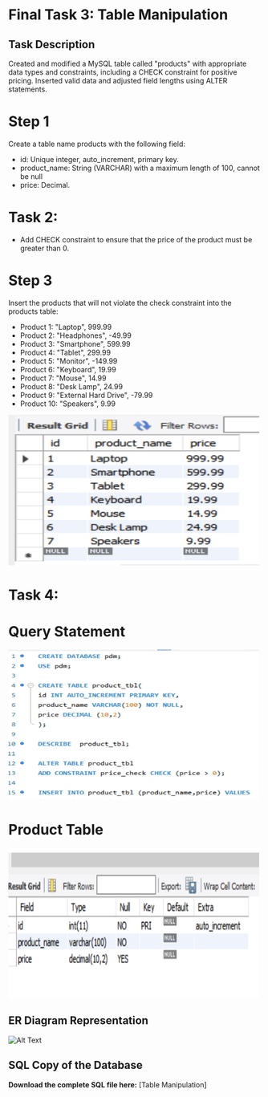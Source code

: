 # Final Task 3: Table Manipulation
## Task Description
Created and modified a MySQL table called "products" with appropriate data types and constraints, including a CHECK constraint for positive pricing. Inserted valid data and adjusted field lengths using ALTER statements.

# Step 1
Create a table name products with the following field:
- id: Unique integer, auto_increment, primary key.
- product_name: String (VARCHAR) with a maximum length of 100, cannot be null
- price: Decimal.


# Task 2: 
- Add CHECK constraint to ensure that the price of the product must be greater than 0.


 # Step 3
Insert the products that will not violate the check constraint into the products table:
- Product 1: "Laptop", 999.99
- Product 2: "Headphones", -49.99
- Product 3: "Smartphone", 599.99
- Product 4: "Tablet", 299.99
- Product 5: "Monitor", -149.99
- Product 6: "Keyboard", 19.99
- Product 7: "Mouse", 14.99
- Product 8: "Desk Lamp", 24.99
- Product 9: "External Hard Drive", -79.99
- Product 10: "Speakers", 9.99
<img src="INSERTproduct.png" alt="Alt Text" width="500" height="300">

# Task 4:

#  Query Statement
<img src="InsertProductTBL.png" alt="Alt Text" width="500" height="300">

# Product Table
<img src="product_tbl.png" alt="Alt Text" width="500" height="300">

## ER Diagram Representation
<img src="produc" alt="Alt Text" width="500" height="300">


## SQL Copy of the Database
**Download the complete SQL file here:** [Table Manipulation]
